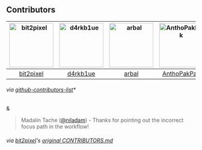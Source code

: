 Contributors
------------

[<img alt="bit2pixel" src="https://avatars.githubusercontent.com/u/127606?v=4&s=117" width="117">](https://github.com/bit2pixel) |[<img alt="d4rkb1ue" src="https://avatars.githubusercontent.com/u/7615326?v=4&s=117" width="117">](https://github.com/d4rkb1ue) |[<img alt="arbal" src="https://avatars.githubusercontent.com/u/1980389?v=4&s=117" width="117">](https://github.com/arbal) |[<img alt="AnthoPakPak" src="https://avatars.githubusercontent.com/u/16854916?v=4&s=117" width="117">](https://github.com/AnthoPakPak) |
:---: |:---: |:---: |:---: |
[bit2pixel](https://github.com/bit2pixel) |[d4rkb1ue](https://github.com/d4rkb1ue) |[arbal](https://github.com/arbal) |[AnthoPakPak](https://github.com/AnthoPakPak) |
###### via [github-contributors-list](https://github.com/mgechev/github-contributors-list)*
&


> Madalin Tache ([@niladam](https://github.com/niladam)) - Thanks for pointing out the incorrect focus path in the workflow!
###### *via [bit2pixel](https://github.com/bit2pixel)'s [original CONTRIBUTORS.md](https://github.com/bit2pixel/chrome-control/blob/master/CONTRIBUTORS.md)*


